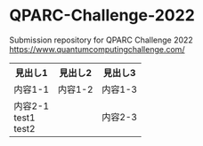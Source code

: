# QPARC-Challenge-2022
Submission repository for QPARC Challenge 2022 https://www.quantumcomputingchallenge.com/

<table>
<tr>
  <th>見出し1</th>
  <th>見出し2</th>
  <th>見出し3</th>
</tr>
<tr>
  <td>内容1-1</td>
  <td>内容1-2</td>
  <td>内容1-3</td>
</tr>
<tr>
  <td colspan=2>内容2-1<br>test1<br>test2</td>
  <td>内容2-3</td>
</tr>
</table>
